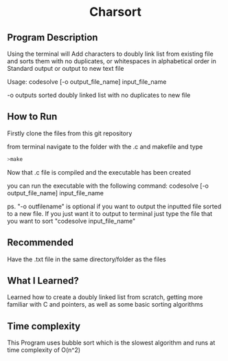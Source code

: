 <h1 align="center">Charsort</h1>

## Program Description

Using the terminal will Add characters to doubly link list from existing file and sorts them with no duplicates, or whitespaces in alphabetical order in Standard output or output to new text file

Usage: codesolve [-o output_file_name] input_file_name

 -o outputs sorted doubly linked list with no duplicates to new file

## How to Run

Firstly clone the files from this git repository

from terminal navigate to the folder with the .c and makefile and type
```python
>make
```
Now that .c file is compiled and the executable has been created

you can run the executable with the following command:
codesolve [-o output_file_name] input_file_name

ps. "-o outfilename" is optional if you want to output the inputted file sorted to a new file. 
If you just want it to output to terminal just type the file that you want to sort "codesolve input_file_name"

## Recommended
Have the .txt file in the same directory/folder as the files

## What I Learned?
Learned how to create a doubly linked list from scratch, getting more familiar with C and pointers, as well as some basic sorting algorithms

## Time complexity
This Program uses bubble sort which is the slowest algorithm and runs at time complexity of O(n^2) 